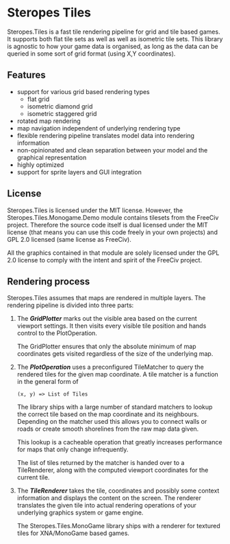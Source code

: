 # Steropes Tiles

Steropes.Tiles is a fast tile rendering pipeline for grid and tile based 
games. It supports both flat tile sets as well as well as isometric tile 
sets. This library is agnostic to how your game data is organised, as 
long as the data can be queried in some sort of grid format 
(using X,Y coordinates). 

## Features

* support for various grid based rendering types
  * flat grid 
  * isometric diamond grid
  * isometric staggered grid
* rotated map rendering
* map navigation independent of underlying rendering type
* flexible rendering pipeline translates model data into rendering information
* non-opinionated and clean separation between your model and the graphical 
  representation
* highly optimized
* support for sprite layers and GUI integration

## License

Steropes.Tiles is licensed under the MIT license. However, the 
Steropes.Tiles.Monogame.Demo module contains tilesets from the
FreeCiv project. Therefore the source code itself is dual licensed
under the MIT license (that means you can use this code freely in
your own projects) and GPL 2.0 licensed (same license as FreeCiv).

All the graphics contained in that module are solely licensed under
the GPL 2.0 license to comply with the intent and spirit of the 
FreeCiv project.

## Rendering process

Steropes.Tiles assumes that maps are rendered in multiple layers. The 
rendering pipeline is divided into three parts:

1. The ***GridPlotter*** marks out the visible area based on the current 
   viewport settings. It then visits every visible tile position and hands 
   control to the PlotOperation.
   
   The GridPlotter ensures that only the absolute minimum of map coordinates
   gets visited regardless of the size of the underlying map.
   
2. The ***PlotOperation*** uses a preconfigured TileMatcher to query the 
   rendered tiles for the given map coordinate. A tile matcher is a function 
   in the general form of
    
       (x, y) => List of Tiles

   The library ships with a large number of standard matchers to lookup the 
   correct tile based on the map coordinate and its neighbours. Depending on 
   the matcher used this allows you to connect walls or roads or create 
   smooth shorelines from the raw map data given.
   
   This lookup is a cacheable operation that greatly increases performance 
   for maps that only change infrequently.
   
   The list of tiles returned by the matcher is handed over to a TileRenderer, 
   along with the computed viewport coordinates for the current tile.

3. The ***TileRenderer*** takes the tile, coordinates and possibly some 
   context information and displays the content on the screen. The renderer 
   translates the given tile into actual rendering operations of your 
   underlying graphics system or game engine. 
   
   The Steropes.Tiles.MonoGame library ships with a renderer for textured 
   tiles for XNA/MonoGame based games.

